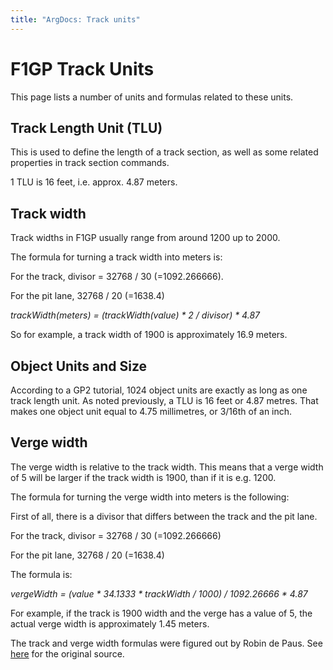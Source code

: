 ```yaml
---
title: "ArgDocs: Track units"
---
```


# F1GP Track Units

This page lists a number of units and formulas related to these units.


## Track Length Unit (TLU)

This is used to define the length of a track section, as well as some related properties
in track section commands.

1 TLU is 16 feet, i.e. approx. 4.87 meters.


## Track width

Track widths in F1GP usually range from around 1200 up to 2000.

The formula for turning a track width into meters is:

For the track, divisor = 32768 / 30 (=1092.266666).

For the pit lane, 32768 / 20 (=1638.4)

<em>trackWidth(meters) = (trackWidth(value) * 2 / divisor) * 4.87</em>

So for example, a track width of 1900 is approximately 16.9 meters.


## Object Units and Size

According to a GP2 tutorial, 1024 object units are exactly as long as one track length unit.
As noted previously, a TLU is 16 feet or 4.87 metres. That makes one object unit equal
to 4.75 millimetres, or 3/16th of an inch.


## Verge width

The verge width is relative to the track width. This means that a verge width of 5 will be larger
if the track width is 1900, than if it is e.g. 1200.

The formula for turning the verge width into meters is the following:

First of all, there is a divisor that differs between the track and the pit lane.

For the track, divisor = 32768 / 30 (=1092.266666)

For the pit lane, 32768 / 20 (=1638.4)

The formula is:

<em>vergeWidth = (value * 34.1333 * trackWidth / 1000) / 1092.26666 * 4.87</em>

For example, if the track is 1900 width and the verge has a value of 5, the actual
verge width is approximately 1.45 meters.


The track and verge width formulas were figured out by Robin de Paus.
See <a href="http://www.grandprix2.de/Anleitung/tutus/Command_Lib/command_lib%20gp3%20gp2/cmdlib3a.htm">here</a> for
the original source.
